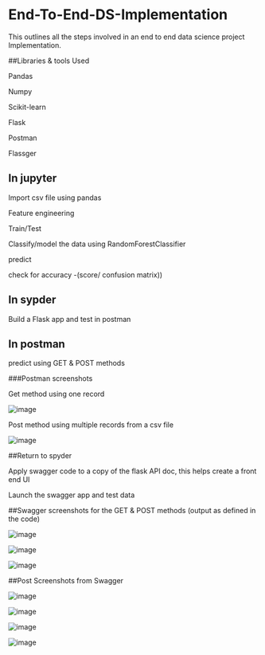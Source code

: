 # End-To-End-DS-Implementation

This outlines all the steps involved in an end to end data science project Implementation.

##Libraries & tools Used

Pandas

Numpy

Scikit-learn

Flask

Postman

Flassger

## In jupyter 
Import csv file using pandas

Feature engineering

Train/Test

Classify/model the data using RandomForestClassifier

predict

check for accuracy -(score/ confusion matrix))

## In sypder

Build a Flask app and test in postman

## In postman

predict using GET & POST methods

###Postman screenshots

Get method using one record

![image](https://user-images.githubusercontent.com/52436599/112975201-5cb13e00-9121-11eb-9ca1-4894c9c6025e.png)

Post method using multiple records from a csv file

![image](https://user-images.githubusercontent.com/52436599/112975324-7ce0fd00-9121-11eb-9ae6-0655f2f65f7f.png)

##Return to spyder 

Apply swagger code to a copy of the flask API doc, this helps create a front end UI

Launch the swagger app and test data

##Swagger screenshots for the GET & POST methods (output as defined in the code)

![image](https://user-images.githubusercontent.com/52436599/112982695-c124cb00-912a-11eb-9753-650fd0e969d9.png)

![image](https://user-images.githubusercontent.com/52436599/112982771-db5ea900-912a-11eb-81d7-df02fb844d5c.png)

![image](https://user-images.githubusercontent.com/52436599/112982841-f5988700-912a-11eb-8481-f155669e24d6.png)


##Post Screenshots from Swagger

![image](https://user-images.githubusercontent.com/52436599/112983029-2c6e9d00-912b-11eb-881f-0f218667dba1.png)

![image](https://user-images.githubusercontent.com/52436599/112983119-45774e00-912b-11eb-80a6-b03520d6412e.png)

![image](https://user-images.githubusercontent.com/52436599/112983225-6a6bc100-912b-11eb-907b-e6bc5e619ffa.png)

![image](https://user-images.githubusercontent.com/52436599/112983331-9129f780-912b-11eb-987d-bb46fea6f268.png)






